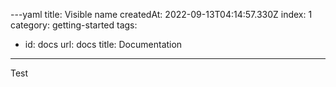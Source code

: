 ---yaml
title: Visible name
createdAt: 2022-09-13T04:14:57.330Z
index: 1
category: getting-started
tags:
- id: docs
  url: docs
  title: Documentation
---

Test
